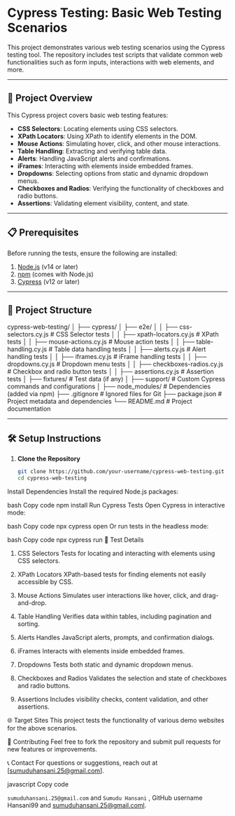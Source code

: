 # Cypress Testing: Basic Web Testing Scenarios

This project demonstrates various web testing scenarios using the Cypress testing tool. The repository includes test scripts that validate common web functionalities such as form inputs, interactions with web elements, and more.

---

## 🚀 **Project Overview**
This Cypress project covers basic web testing features:
- **CSS Selectors**: Locating elements using CSS selectors.
- **XPath Locators**: Using XPath to identify elements in the DOM.
- **Mouse Actions**: Simulating hover, click, and other mouse interactions.
- **Table Handling**: Extracting and verifying table data.
- **Alerts**: Handling JavaScript alerts and confirmations.
- **iFrames**: Interacting with elements inside embedded frames.
- **Dropdowns**: Selecting options from static and dynamic dropdown menus.
- **Checkboxes and Radios**: Verifying the functionality of checkboxes and radio buttons.
- **Assertions**: Validating element visibility, content, and state.

---

## 📋 **Prerequisites**
Before running the tests, ensure the following are installed:
1. [Node.js](https://nodejs.org/) (v14 or later)
2. [npm](https://www.npmjs.com/) (comes with Node.js)
3. [Cypress](https://www.cypress.io/) (v12 or later)

---

## 📁 **Project Structure**
cypress-web-testing/ │ ├── cypress/ │ ├── e2e/ │ │ ├── css-selectors.cy.js # CSS Selector tests │ │ ├── xpath-locators.cy.js # XPath tests │ │ ├── mouse-actions.cy.js # Mouse action tests │ │ ├── table-handling.cy.js # Table data handling tests │ │ ├── alerts.cy.js # Alert handling tests │ │ ├── iframes.cy.js # iFrame handling tests │ │ ├── dropdowns.cy.js # Dropdown menu tests │ │ ├── checkboxes-radios.cy.js # Checkbox and radio button tests │ │ ├── assertions.cy.js # Assertion tests │ ├── fixtures/ # Test data (if any) │ ├── support/ # Custom Cypress commands and configurations │ ├── node_modules/ # Dependencies (added via npm) ├── .gitignore # Ignored files for Git ├── package.json # Project metadata and dependencies └── README.md # Project documentation


---

## 🛠️ **Setup Instructions**

1. **Clone the Repository**  
   ```bash
   git clone https://github.com/your-username/cypress-web-testing.git
   cd cypress-web-testing
Install Dependencies
Install the required Node.js packages:

bash
Copy code
npm install
Run Cypress Tests
Open Cypress in interactive mode:

bash
Copy code
npx cypress open
Or run tests in the headless mode:

bash
Copy code
npx cypress run
📜 Test Details
1. CSS Selectors
Tests for locating and interacting with elements using CSS selectors.

2. XPath Locators
XPath-based tests for finding elements not easily accessible by CSS.

3. Mouse Actions
Simulates user interactions like hover, click, and drag-and-drop.

4. Table Handling
Verifies data within tables, including pagination and sorting.

5. Alerts
Handles JavaScript alerts, prompts, and confirmation dialogs.

6. iFrames
Interacts with elements inside embedded frames.

7. Dropdowns
Tests both static and dynamic dropdown menus.

8. Checkboxes and Radios
Validates the selection and state of checkboxes and radio buttons.

9. Assertions
Includes visibility checks, content validation, and other assertions.

🌐 Target Sites
This project tests the functionality of various demo websites for the above scenarios.

🤝 Contributing
Feel free to fork the repository and submit pull requests for new features or improvements.

📞 Contact
For questions or suggestions, reach out at [sumuduhansani.25@gmail.com].

javascript
Copy code

`sumuduhansani.25@gmail.com` and `Sumudu Hansani` , GitHub username Hansani99 and sumuduhansani.25@gmail.coml.

